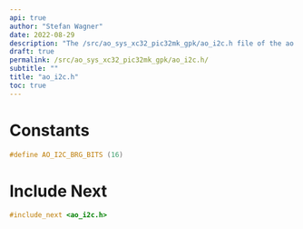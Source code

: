 ```yaml
---
api: true
author: "Stefan Wagner"
date: 2022-08-29
description: "The /src/ao_sys_xc32_pic32mk_gpk/ao_i2c.h file of the ao real-time operating system."
draft: true
permalink: /src/ao_sys_xc32_pic32mk_gpk/ao_i2c.h/
subtitle: ""
title: "ao_i2c.h"
toc: true
---
```


# Constants

```c
#define AO_I2C_BRG_BITS (16)
```

# Include Next

```c
#include_next <ao_i2c.h>
```

